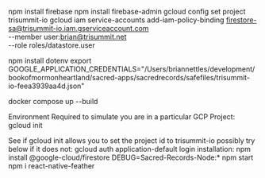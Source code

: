 npm install firebase
npm install firebase-admin
gcloud config set project trisummit-io
gcloud iam service-accounts add-iam-policy-binding firestore-sa@trisummit-io.iam.gserviceaccount.com \
        --member user:brian@trisummit.net \
        --role roles/datastore.user

npm install dotenv
export GOOGLE_APPLICATION_CREDENTIALS="/Users/briannettles/development/bookofmormonheartland/sacred-apps/sacredrecords/safefiles/trisummit-io-feea3939aa4d.json"

docker compose up --build

Environment Required to simulate you are in a particular GCP Project:
gcloud init

See if  gcloud init allows you to set the project id to trisummit-io
possibly try below if it does not:
gcloud auth application-default login
installation:
npm install @google-cloud/firestore
DEBUG=Sacred-Records-Node:* npm start
npm i react-native-feather